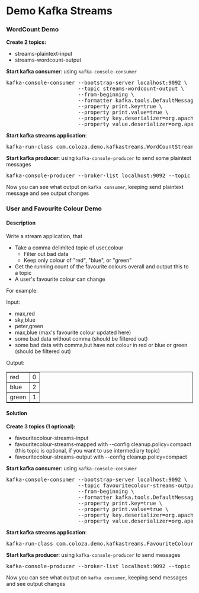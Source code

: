 # Demo Kafka Streams

### WordCount Demo
<p><strong>Create 2 topics:</strong></p>
<ul>
<li>streams-plaintext-input</li>
<li>streams-wordcount-output</li>
</ul>
<p><strong>Start kafka consumer</strong>: using <code>kafka-console-consumer</code></p>
<pre>kafka-console-consumer --bootstrap-server localhost:9092 \
                       --topic streams-wordcount-output \
                       --from-beginning \
                       --formatter kafka.tools.DefaultMessageFormatter \
                       --property print.key=true \
                       --property print.value=true \
                       --property key.deserializer=org.apache.kafka.common.serialization.StringDeserializer \
                       --property value.deserializer=org.apache.kafka.common.serialization.LongDeserializer
</pre>
<p><strong>Start kafka streams application</strong>:</p>
<pre>kafka-run-class com.coloza.demo.kafkastreams.WordCountStreamsApp</pre>
<p><strong>Start kafka producer</strong>: using <code>kafka-console-producer</code> to send some plaintext messages</p>
<pre>kafka-console-producer --broker-list localhost:9092 --topic streams-plaintext-input</pre>
<p>Now you can see what output on <code>kafka consumer</code>, keeping send plaintext message and see output changes</p>

### User and Favourite Colour Demo
#### Description
<p>Write a stream application, that</p>
<ul>
<li>Take a comma delimited topic of user,colour
<ul>
<li>Filter out bad data</li>
<li>Keep only colour of "red", "blue", or "green"</li>
</ul>
</li>
<li>Get the running count of the favourite colours overall and output this to a topic</li>
<li>A user's favourite colour can change</li>
</ul>

<p>For example:</p>
<p>Input:</p>
<ul>
<li>max,red</li>
<li>sky,blue</li>
<li>peter,green</li>
<li>max,blue (max's favourite colour updated here)</li>
<li>some bad data without comma (should be filtered out)</li>
<li>some bad data with comma,but have not colour in red or blue or green (should be filtered out)</li>
</ul>
<p>Output:</p>
<table border="1">
<tbody>
<tr>
<td>red</td>
<td>0</td>
</tr>
<tr>
<td>blue</td>
<td>2</td>
</tr>
<tr>
<td>green</td>
<td>1</td>
</tr>
</tbody>
</table>

#### Solution
<p><strong>Create 3 topics (1 optional):</strong></p>
<ul>
<li>favouritecolour-streams-input</li>
<li>favouritecolour-streams-mapped with --config cleanup.policy=compact (this topic is optional, if you want to use intermediary topic)</li>
<li>favouritecolour-streams-output with --config cleanup.policy=compact</li>
</ul>
<p><strong>Start kafka consumer</strong>: using <code>kafka-console-consumer</code></p>
<pre>kafka-console-consumer --bootstrap-server localhost:9092 \
                       --topic favouritecolour-streams-output \
                       --from-beginning \
                       --formatter kafka.tools.DefaultMessageFormatter \
                       --property print.key=true \
                       --property print.value=true \
                       --property key.deserializer=org.apache.kafka.common.serialization.StringDeserializer \
                       --property value.deserializer=org.apache.kafka.common.serialization.LongDeserializer
</pre>
<p><strong>Start kafka streams application</strong>:</p>
<pre>kafka-run-class com.coloza.demo.kafkastreams.FavouriteColourStreamsAppTests</pre>
<p><strong>Start kafka producer</strong>: using <code>kafka-console-producer</code> to send messages</p>
<pre>kafka-console-producer --broker-list localhost:9092 --topic favouritecolour-streams-input</pre>
<p>Now you can see what output on <code>kafka consumer</code>, keeping send messages and see output changes</p>
